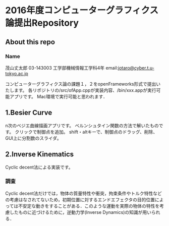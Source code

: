 # 2016年度コンピューターグラフィクス論提出Repository
## About this repo

### Name
茂山丈太郎 03-143003
工学部機械情報工学科4年
email:jotaro@cyber.t.u-tokyo.ac.jp

コンピューターグラフィクス論の課題１，２をopenFrameworks形式で提出いたします。
各リポジトリの/src/ofApp.cppが実装内容、/bin/xxx.appが実行可能アプリです。
Mac環境で実行可能と思われます．

## 1.Besier Curve
n次のベジエ曲線描画アプリです。
ベルンシュタイン関数の方法で解いたものです。
クリックで制御点を追加。
shift・altキーで、制御点のドラッグ、削除、GUI上に分割数のスライダ。

## 2.Inverse Kinematics
Cyclic decent法による実装です。
### 調査
Cyclic decent法だけでは，物体の質量特性や衝突，拘束条件やトルク特性などの考慮はなされてないため，初期位置に対するエンドエフェクタの目的位置によっては不安定な動きをすることがある．このような運動を実際の物体の特性を考慮したものに近づけるために，逆動力学(Inverse Dynamics)の知識が用いられる．